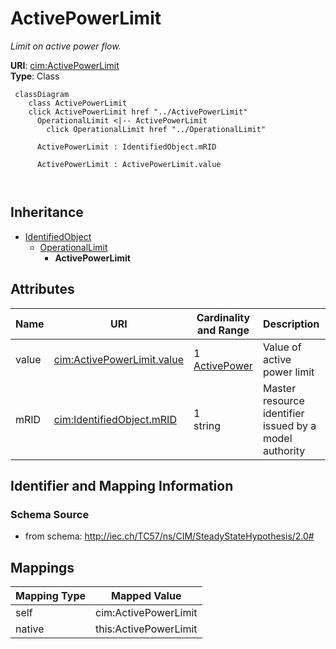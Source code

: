 # ActivePowerLimit


_Limit on active power flow._





**URI**: [cim:ActivePowerLimit](http://iec.ch/TC57/CIM100#ActivePowerLimit)<br />
**Type**: Class




```mermaid
 classDiagram
    class ActivePowerLimit
    click ActivePowerLimit href "../ActivePowerLimit"
      OperationalLimit <|-- ActivePowerLimit
        click OperationalLimit href "../OperationalLimit"
      
      ActivePowerLimit : IdentifiedObject.mRID
        
      ActivePowerLimit : ActivePowerLimit.value
        
      
```





## Inheritance
* [IdentifiedObject](IdentifiedObject.md)
    * [OperationalLimit](OperationalLimit.md)
        * **ActivePowerLimit**



## Attributes


| Name | URI | Cardinality and Range | Description | Inheritance |
| ---  | --- | --- | --- | --- |
| value | [cim:ActivePowerLimit.value](http://iec.ch/TC57/CIM100#ActivePowerLimit.value) | 1 <br />  [ActivePower](ActivePower.md)  | Value of active power limit | direct |
| mRID | [cim:IdentifiedObject.mRID](http://iec.ch/TC57/CIM100#IdentifiedObject.mRID) | 1 <br />  string  | Master resource identifier issued by a model authority | [IdentifiedObject](IdentifiedObject.md) |









## Identifier and Mapping Information







### Schema Source


* from schema: http://iec.ch/TC57/ns/CIM/SteadyStateHypothesis/2.0#





## Mappings

| Mapping Type | Mapped Value |
| ---  | ---  |
| self | cim:ActivePowerLimit |
| native | this:ActivePowerLimit |





